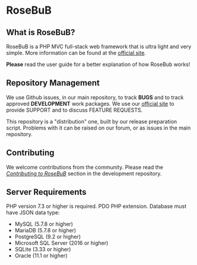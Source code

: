 # RoseBuB

## What is RoseBuB?
RoseBuB is a PHP MVC full-stack web framework that is ultra light and very simple.
More information can be found at the [official site](http://www.rosebub.com).

**Please** read the user guide for a better explanation of how RoseBub works!

## Repository Management

We use Github issues, in our main repository, to track **BUGS** and to track approved **DEVELOPMENT** work packages.
We use our [official site](http://www.rosebub.com) to provide SUPPORT and to discuss
FEATURE REQUESTS.

This repository is a "distribution" one, built by our release preparation script.
Problems with it can be raised on our forum, or as issues in the main repository.

## Contributing

We welcome contributions from the community.
Please read the [*Contributing to RoseBuB*](https://github.com/RoseBuB/CONTRIBUTING.md) section in the development repository.


## Server Requirements

PHP version 7.3 or higher is required. PDO PHP extension.
Database must have JSON data type: 
- MySQL (5.7.8 or higher)
- MariaDB (5.7.8 or higher)
- PostgreSQL (9.2 or higher)
- Microsoft SQL Server (2016 or higher)
- SQLite (3.33 or higher)
- Oracle (11.1 or higher)



